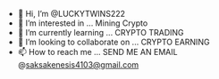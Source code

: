 - 👋 Hi, I’m @LUCKYTWINS222
- 👀 I’m interested in ... Mining Crypto
- 🌱 I’m currently learning ... CRYPTO TRADING
- 💞️ I’m looking to collaborate on ... CRYPTO EARNING
- 📫 How to reach me ... SEND ME AN EMAIL @saksakenesis4103@gmail.com

<!---
LUCKYTWINS222/LUCKYTWINS222 is a ✨ special ✨ repository because its `README.md` (this file) appears on your GitHub profile.
You can click the Preview link to take a look at your changes.
--->
